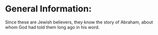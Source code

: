 # General Information:

Since these are Jewish believers, they know the story of Abraham, about whom God had told them long ago in his word.